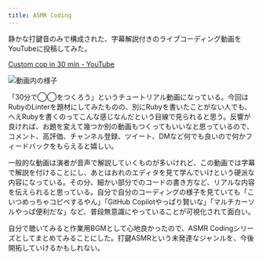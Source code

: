```yaml
---
title: ASMR Coding
---
```

静かな打鍵音のみで構成された、字幕解説付きのライブコーディング動画をYouTubeに投稿してみた。

[Custom cop in 30 min - YouTube](https://www.youtube.com/watch?v=HTuNoq9aEWQ)

![](https://lh3.googleusercontent.com/docs/ADP-6oGRLlidFp2k7jF5Bj0zZj-9FIuGOwuj3ZwOm-NVY34M-BEIlkm_IOEjDDnCXtfaBZlufKjQT81QDMm_b_Yx6t87aBekIvWy6e7tsQzWQoE7h1n5XgdMPHs97h3evt3JA7JZkdo-mTRRJUi_VlGqLppQCj1Q2NF4wbeiK44AKT8IIe7KCz-th3xg20YUQdrme5Hn0f_Kt6zHh6QLHKn5rTku7jRm6Q3WFVaU0FWxjnGgzIjMyuXqftvGKS7wL_sSuq57cMa8d6BOxgRKcHgR_RsxacpUdwDaN4zxqtZpLJUfON32mbfIq2g1iTUVh8x7AbKWZT_d135woZvIZDnLyMa3GFoztFB9GQsZU6BHX78Zg2qxPxfWq4g6qgYx9IveMyDqUxNp7oLwNF0dYuzVQ19An1b50jc8yQx70rmSRaT9zX6hxTenllTZyiIpWnZ2MtFcqAy9fKdKxLxYXd8ryYjnyC03tuBbAN4R09PRTL_R1padc3uBe2YBngEjknFFpnSFN5jopJewGRcX7sHtqGiPkfM-0UkaqdvZa6k_vEVc_HqCNa5rjCFCIkcjwD3xLR-AurtSIdyE1en5iGr8Aa_1s7o0lPPoNbHhg8TB0FL0dlStqRcsOvlX8JWYQOzTF117dHG2_xussfsuAIKhZQQeDhWDmesc9G7orP8TMDM4iYCqmxshtuUmON5ncfTpIA047rgyw10H6SQX5Vq8Ls5vGEOpXoj9fn1E1lYagXKh2AuGbE-JfLzA-slXeuy9kXq7xQDObuuj3WLf8LuW9opfHbk_s0XA0mFJhXliz5g8RxzGyG3yGeJ4gBh81ir3TDUJNjppJ8OJAX7GnLw_lITZCen-PESy6D9cpzkDU0syUw9J6GM4pZcDBqpvQ3lHvASERjW_huYOPdhM6gkW1HZxIUuy4W-goQqCNY1e7MWxgvPCgCXYltcw_zouugKQ4pNwfFy-JYsNK4CM3c7dOnTjmCw_N8THKx7fwDhwhGcB2yuQ6XBodcofRbucZJSpQJVLjWQQxmPSvmyWwXjTkSr57LVxiw4yuHswfy2i6A4GwJb7iypZvnSqkly-sqfzw9Spz6fiVnbiLa5jh7wlVwSdn5bj2uK0-U46DMvuLOsZ8oLg_wyd6bfQQda100cTFK-Gj5R0F5_zCVLqiXmKnWIn-IJ-ObisYYpQumFE-3B-bGr6NDJcjjSmA40EJQ72vxiRNkZN_WLsWhPzas3eiNdyIldJEtipWxXCEhKNNk6Ip4whvg "動画内の様子")

「30分で◯◯をつくろう」というチュートリアル動画になっている。今回はRubyのLinterを題材にしてみたものの、別にRubyを書いたことがない人でも、へえRubyを書くのってこんな感じなんだという目線で見られると思う。反響が良ければ、お題を変えて幾つか別の動画もつくってもいいなと思っているので、コメント、高評価、チャンネル登録、ツイート、DMなど何でも良いので何かフィードバックをもらえると嬉しい。

一般的な動画は演者が音声で解説していくものが多いけれど、この動画では字幕で解説を付けることにし、あとはおれのエディタを見て学んでいけという硬派な内容になっている。その分、細かい部分でのコードの書き方など、リアルな内容を伝えられると思っている。自分で自分のコーディングの様子を見ていても「こいつめっちゃコピペするやん」「GitHub Copilotやっぱり賢いな」「マルチカーソルやっぱ便利だな」など、普段無意識にやっていることが可視化されて面白い。

自分で聴いてみると作業用BGMとして心地良かったので、ASMR Codingシリーズとしてまとめてみることにした。打鍵ASMRという未発達なジャンルを、今後開拓していけるかもしれない。
